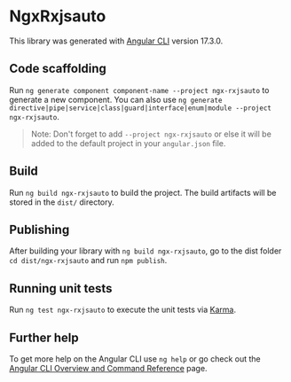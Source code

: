 # NgxRxjsauto

This library was generated with [Angular CLI](https://github.com/angular/angular-cli) version 17.3.0.

## Code scaffolding

Run `ng generate component component-name --project ngx-rxjsauto` to generate a new component. You can also use `ng generate directive|pipe|service|class|guard|interface|enum|module --project ngx-rxjsauto`.
> Note: Don't forget to add `--project ngx-rxjsauto` or else it will be added to the default project in your `angular.json` file. 

## Build

Run `ng build ngx-rxjsauto` to build the project. The build artifacts will be stored in the `dist/` directory.

## Publishing

After building your library with `ng build ngx-rxjsauto`, go to the dist folder `cd dist/ngx-rxjsauto` and run `npm publish`.

## Running unit tests

Run `ng test ngx-rxjsauto` to execute the unit tests via [Karma](https://karma-runner.github.io).

## Further help

To get more help on the Angular CLI use `ng help` or go check out the [Angular CLI Overview and Command Reference](https://angular.io/cli) page.
